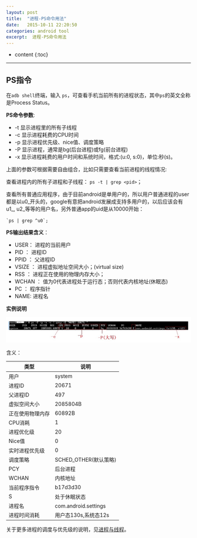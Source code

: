 ```yaml
---
layout: post
title:  "进程-PS命令用法"
date:   2015-10-11 22:20:50
categories: android tool
excerpt:  进程-PS命令用法
---
```


* content
{:toc}


---

## PS指令

在`adb shell`终端，输入 `ps`，可查看手机当前所有的进程状态，其中`ps`的英文全称是Process Status。

**PS命令参数**:

- -t 显示进程里的所有子线程 
- -c 显示进程耗费的CPU时间 
- -p 显示进程优先级、nice值、调度策略
- -P 显示进程，通常是bg(后台进程)或fg(前台进程)
- -x 显示进程耗费的用户时间和系统时间，格式:(u:0, s:0)，单位:秒(s)。 

上面的参数可根据需要自由组合，比如只需要查看当前进程的线程情况:

查看进程<pid>内的所有子进程和子线程： `ps -t | grep <pid>`； 
 
查看所有普通应用程序，由于目前android是单用户的，所以用户普通进程的user都是以u0_开头的，google有意把android发展成支持多用户的，以后应该会有u1_, u2_等等的用户名，另外普通app的uid是从10000开始：

 	`ps | grep ^u0`;



**PS输出结果含义**：

- USER：  进程的当前用户
- PID   ： 进程ID
- PPID  ： 父进程ID
- VSIZE  ： 进程虚拟地址空间大小；(virtual size)
- RSS    ： 进程正在使用的物理内存大小；
- WCHAN  ： 值为0代表进程处于运行态；否则代表内核地址(休眠态)
- PC  ： 程序指针
- NAME:  进程名

**实例说明**


![ps_command](/images/android-process/ps_command.jpg)

含义：

|类型|说明|
|---|---|
|用户|system|
|进程ID|20671|
|父进程ID|497|
|虚拟空间大小|2085804B|
|正在使用物理内存|60892B|
|CPU消耗|1|
|进程优化级|20|
|Nice值|0|
|实时进程优先级|0|
|调度策略|SCHED_OTHER(默认策略)|
|PCY|后台进程|
|WCHAN|内核地址|
|当前程序指令|b17d3d30|
|S|处于休眠状态|
|进程名|com.android.settings|
|进程时间消耗|用户态130s,系统态12s|

关于更多进程的调度与优先级的说明，见[进程与线程](http://www.yuanhh.com/2015/10/01/Process-and-thread/)。